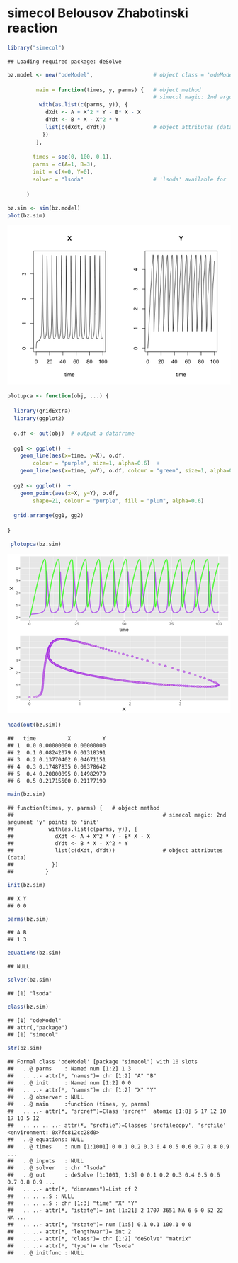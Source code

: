 simecol Belousov Zhabotinski reaction
================

``` r
library("simecol")
```

    ## Loading required package: deSolve

``` r
bz.model <- new("odeModel",                   # object class = 'odeModel'
                
         main = function(times, y, parms) {   # object method
                                              # simecol magic: 2nd argument 'y' points to 'init'
          with(as.list(c(parms, y)), {        
            dXdt <- A + X^2 * Y - B* X - X
            dYdt <- B * X - X^2 * Y
            list(c(dXdt, dYdt))               # object attributes (data) 
           })
         },
         
        times = seq(0, 100, 0.1),
        parms = c(A=1, B=3),
        init = c(X=0, Y=0),
        solver = "lsoda"                      # 'lsoda' available for 'odemodel' class
        
      )
```

``` r
bz.sim <- sim(bz.model)
plot(bz.sim)
```

![](BZ_files/figure-markdown_github/unnamed-chunk-2-1.png)

``` r
plotupca <- function(obj, ...) {
  
  library(gridExtra)
  library(ggplot2)
  
  o.df <- out(obj)  # output a dataframe
  
  gg1 <- ggplot()  +
    geom_line(aes(x=time, y=X), o.df,  
        colour = "purple", size=1, alpha=0.6)  +
    geom_line(aes(x=time, y=Y), o.df, colour = "green", size=1, alpha=0.8)
  
  gg2 <- ggplot()  +
    geom_point(aes(x=X, y=Y), o.df,  
        shape=21, colour = "purple", fill = "plum", alpha=0.6) 
  
  grid.arrange(gg1, gg2)

}
```

``` r
 plotupca(bz.sim)
```

![](BZ_files/figure-markdown_github/unnamed-chunk-4-1.png)

``` r
head(out(bz.sim))
```

    ##   time          X          Y
    ## 1  0.0 0.00000000 0.00000000
    ## 2  0.1 0.08242079 0.01318391
    ## 3  0.2 0.13770402 0.04671151
    ## 4  0.3 0.17487835 0.09378642
    ## 5  0.4 0.20000895 0.14982979
    ## 6  0.5 0.21715500 0.21177199

``` r
main(bz.sim)
```

    ## function(times, y, parms) {   # object method
    ##                                               # simecol magic: 2nd argument 'y' points to 'init'
    ##           with(as.list(c(parms, y)), {        
    ##             dXdt <- A + X^2 * Y - B* X - X
    ##             dYdt <- B * X - X^2 * Y
    ##             list(c(dXdt, dYdt))               # object attributes (data) 
    ##            })
    ##          }

``` r
init(bz.sim)
```

    ## X Y 
    ## 0 0

``` r
parms(bz.sim)
```

    ## A B 
    ## 1 3

``` r
equations(bz.sim)
```

    ## NULL

``` r
solver(bz.sim)
```

    ## [1] "lsoda"

``` r
class(bz.sim)
```

    ## [1] "odeModel"
    ## attr(,"package")
    ## [1] "simecol"

``` r
str(bz.sim)
```

    ## Formal class 'odeModel' [package "simecol"] with 10 slots
    ##   ..@ parms    : Named num [1:2] 1 3
    ##   .. ..- attr(*, "names")= chr [1:2] "A" "B"
    ##   ..@ init     : Named num [1:2] 0 0
    ##   .. ..- attr(*, "names")= chr [1:2] "X" "Y"
    ##   ..@ observer : NULL
    ##   ..@ main     :function (times, y, parms)  
    ##   .. ..- attr(*, "srcref")=Class 'srcref'  atomic [1:8] 5 17 12 10 17 10 5 12
    ##   .. .. .. ..- attr(*, "srcfile")=Classes 'srcfilecopy', 'srcfile' <environment: 0x7fc812cc28d0> 
    ##   ..@ equations: NULL
    ##   ..@ times    : num [1:1001] 0 0.1 0.2 0.3 0.4 0.5 0.6 0.7 0.8 0.9 ...
    ##   ..@ inputs   : NULL
    ##   ..@ solver   : chr "lsoda"
    ##   ..@ out      : deSolve [1:1001, 1:3] 0 0.1 0.2 0.3 0.4 0.5 0.6 0.7 0.8 0.9 ...
    ##   .. ..- attr(*, "dimnames")=List of 2
    ##   .. .. ..$ : NULL
    ##   .. .. ..$ : chr [1:3] "time" "X" "Y"
    ##   .. ..- attr(*, "istate")= int [1:21] 2 1707 3651 NA 6 6 0 52 22 NA ...
    ##   .. ..- attr(*, "rstate")= num [1:5] 0.1 0.1 100.1 0 0
    ##   .. ..- attr(*, "lengthvar")= int 2
    ##   .. ..- attr(*, "class")= chr [1:2] "deSolve" "matrix"
    ##   .. ..- attr(*, "type")= chr "lsoda"
    ##   ..@ initfunc : NULL
